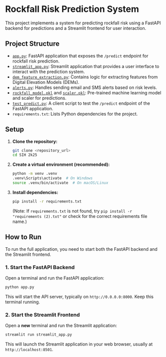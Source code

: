 # Rockfall Risk Prediction System

This project implements a system for predicting rockfall risk using a FastAPI backend for predictions and a Streamlit frontend for user interaction.

## Project Structure

- [`app.py`](app.py): FastAPI application that exposes the `/predict` endpoint for rockfall risk prediction.
- [`streamlit_app.py`](streamlit_app.py): Streamlit application that provides a user interface to interact with the prediction system.
- [`dem_feature_extraction.py`](dem_feature_extraction.py): Contains logic for extracting features from Digital Elevation Models (DEMs).
- [`alerts.py`](alerts.py): Handles sending email and SMS alerts based on risk levels.
- [`rockfall_model.pkl`](rockfall_model.pkl) and [`scaler.pkl`](scaler.pkl): Pre-trained machine learning model and scaler for predictions.
- [`test_predict.py`](test_predict.py): A client script to test the `/predict` endpoint of the FastAPI application.
- `requirements.txt`: Lists Python dependencies for the project.

## Setup

1.  **Clone the repository:**
    ```bash
    git clone <repository_url>
    cd SIH 2k25
    ```

2.  **Create a virtual environment (recommended):**
    ```bash
    python -m venv .venv
    .venv\Scripts\activate  # On Windows
    source .venv/bin/activate  # On macOS/Linux
    ```

3.  **Install dependencies:**
    ```bash
    pip install -r requirements.txt
    ```
    (Note: If `requirements.txt` is not found, try `pip install -r "requirements (2).txt"` or check for the correct requirements file name.)

## How to Run

To run the full application, you need to start both the FastAPI backend and the Streamlit frontend.

### 1. Start the FastAPI Backend

Open a terminal and run the FastAPI application:

```bash
python app.py
```

This will start the API server, typically on `http://0.0.0.0:8000`. Keep this terminal running.

### 2. Start the Streamlit Frontend

Open a **new** terminal and run the Streamlit application:

```bash
streamlit run streamlit_app.py
```

This will launch the Streamlit application in your web browser, usually at `http://localhost:8501`.